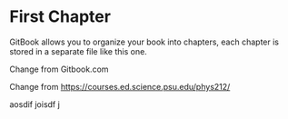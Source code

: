 # First Chapter

GitBook allows you to organize your book into chapters, each chapter is stored in a separate file like this one.

Change from Gitbook.com

Change from https://courses.ed.science.psu.edu/phys212/

aosdif joisdf j